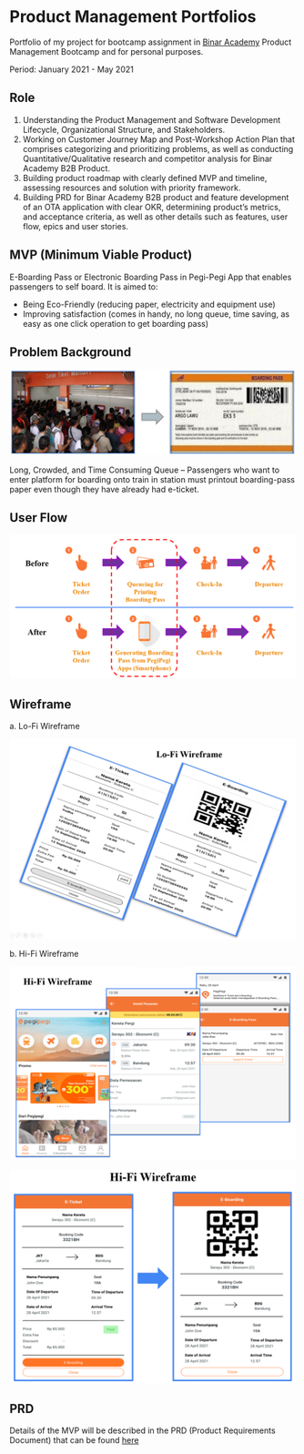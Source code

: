 # Product Management Portfolios

Portfolio of my project for bootcamp assignment in [Binar Academy](https://www.binaracademy.com) Product Management Bootcamp and for personal purposes.

Period: January 2021 - May 2021

## Role

1. Understanding the Product Management and Software Development Lifecycle, Organizational Structure, and Stakeholders.
2. Working on Customer Journey Map and Post-Workshop Action Plan that comprises categorizing and prioritizing problems, as well as conducting Quantitative/Qualitative research and competitor analysis for Binar Academy B2B Product.
3. Building product roadmap with clearly defined MVP and timeline, assessing resources and solution with priority framework.
4. Building PRD for Binar Academy B2B product and feature development of an OTA application with clear OKR, determining product’s metrics, and acceptance criteria, as well as other details such as features, user flow, epics and user stories.

## MVP (Minimum Viable Product)

E-Boarding Pass or Electronic Boarding Pass in Pegi-Pegi App that enables passengers to self board. It is aimed to:
- Being Eco-Friendly (reducing paper, electricity and equipment use)
- Improving satisfaction (comes in handy, no long queue, time saving, as easy as one click operation to get boarding pass)

## Problem Background

![](Problem.png)

Long, Crowded, and Time Consuming Queue – Passengers who want to enter platform for boarding onto train in station must printout boarding-pass paper even though they have already had e-ticket.

## User Flow

![](UserFlow.png)

## Wireframe

a. Lo-Fi Wireframe

![](LoFi.png)

b. Hi-Fi Wireframe

![](HiFi01.png)

![](HiFi02.png)


## PRD

Details of the MVP will be described in the PRD (Product Requirements Document) that can be found [here](https://drive.google.com/file/d/1m92zTdzL3Lhq7XzivPpCTWyb3BhDOwOZ/view?usp=sharing)
